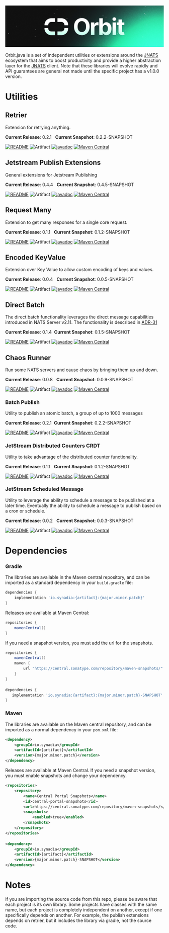 <p align="center">
  <img src="orbit_shorter.png" alt="Orbit">
</p>

Orbit.java is a set of independent utilities or extensions around the [JNATS](https://github.com/nats-io/nats.java) ecosystem that aims to
boost productivity and provide a higher abstraction layer for the [JNATS](https://github.com/nats-io/nats.java)
client. Note that these libraries will evolve rapidly and API guarantees are general not made until the specific project has a v1.0.0 version.

# Utilities

## Retrier

Extension for retrying anything. 

**Current Release**: 0.2.1
&nbsp; **Current Snapshot**: 0.2.2-SNAPSHOT

[![README](https://img.shields.io/badge/README-blue?style=flat&link=retrier/README.md)](retrier/README.md)
![Artifact](https://img.shields.io/badge/Artifact-io.synadia:retrier-00BC8E?labelColor=grey&style=flat)
[![javadoc](https://javadoc.io/badge2/io.synadia/retrier/javadoc.svg)](https://javadoc.io/doc/io.synadia/retrier)
[![Maven Central](https://maven-badges.herokuapp.com/maven-central/io.synadia/retrier/badge.svg)](https://maven-badges.herokuapp.com/maven-central/io.synadia/retrier)                                         

## Jetstream Publish Extensions

General extensions for Jetstream Publishing

**Current Release**: 0.4.4
&nbsp; **Current Snapshot**: 0.4.5-SNAPSHOT

[![README](https://img.shields.io/badge/README-blue?style=flat&link=js-publish-extensions/README.md)](js-publish-extensions/README.md)
![Artifact](https://img.shields.io/badge/Artifact-io.synadia:jnats--js--publish--extensions-00BC8E?labelColor=grey&style=flat)
[![javadoc](https://javadoc.io/badge2/io.synadia/jnats-js-publish-extensions/javadoc.svg)](https://javadoc.io/doc/io.synadia/jnats-js-publish-extensions)
[![Maven Central](https://maven-badges.herokuapp.com/maven-central/io.synadia/jnats-js-publish-extensions/badge.svg)](https://maven-badges.herokuapp.com/maven-central/io.synadia/jnats-js-publish-extensions)

## Request Many

Extension to get many responses for a single core request.

**Current Release**: 0.1.1
&nbsp; **Current Snapshot**: 0.1.2-SNAPSHOT

[![README](https://img.shields.io/badge/README-blue?style=flat&link=request-many/README.md)](request-many/README.md)
![Artifact](https://img.shields.io/badge/Artifact-io.synadia:request--many-00BC8E?labelColor=grey&style=flat)
[![javadoc](https://javadoc.io/badge2/io.synadia/request-many/javadoc.svg)](https://javadoc.io/doc/io.synadia/request-many)
[![Maven Central](https://maven-badges.herokuapp.com/maven-central/io.synadia/request-many/badge.svg)](https://maven-badges.herokuapp.com/maven-central/io.synadia/request-many)

## Encoded KeyValue

Extension over Key Value to allow custom encoding of keys and values.

**Current Release**: 0.0.4
&nbsp; **Current Snapshot**: 0.0.5-SNAPSHOT

[![README](https://img.shields.io/badge/README-blue?style=flat&link=encoded-kv/README.md)](encoded-kv/README.md)
![Artifact](https://img.shields.io/badge/Artifact-io.synadia:encoded--kv-00BC8E?labelColor=grey&style=flat)
[![javadoc](https://javadoc.io/badge2/io.synadia/encoded-kv/javadoc.svg)](https://javadoc.io/doc/io.synadia/encoded-kv)
[![Maven Central](https://maven-badges.herokuapp.com/maven-central/io.synadia/encoded-kv/badge.svg)](https://maven-badges.herokuapp.com/maven-central/io.synadia/encoded-kv)

## Direct Batch

The direct batch functionality leverages the direct message capabilities introduced in NATS Server v2.11.
The functionality is described in [ADR-31](https://github.com/nats-io/nats-architecture-and-design/blob/main/adr/ADR-31.md)

**Current Release**: 0.1.4
&nbsp;**Current Snapshot**: 0.1.5-SNAPSHOT

[![README](https://img.shields.io/badge/README-blue?style=flat&link=direct-batch/README.md)](direct-batch/README.md)
![Artifact](https://img.shields.io/badge/Artifact-io.synadia:direct--batch-00BC8E?labelColor=grey&style=flat)
[![javadoc](https://javadoc.io/badge2/io.synadia/direct-batch/javadoc.svg)](https://javadoc.io/doc/io.synadia/direct-batch)
[![Maven Central](https://maven-badges.herokuapp.com/maven-central/io.synadia/direct-batch/badge.svg)](https://maven-badges.herokuapp.com/maven-central/io.synadia/direct-batch)

## Chaos Runner

Run some NATS servers and cause chaos by bringing them up and down.

**Current Release**: 0.0.8
&nbsp; **Current Snapshot**: 0.0.9-SNAPSHOT

[![README](https://img.shields.io/badge/README-blue?style=flat&link=chaos-runner/README.md)](chaos-runner/README.md)
![Artifact](https://img.shields.io/badge/Artifact-io.synadia:chaos--runner-00BC8E?labelColor=grey&style=flat)
[![javadoc](https://javadoc.io/badge2/io.synadia/chaos-runner/javadoc.svg)](https://javadoc.io/doc/io.synadia/chaos-runner)
[![Maven Central](https://maven-badges.herokuapp.com/maven-central/io.synadia/chaos-runner/badge.svg)](https://maven-badges.herokuapp.com/maven-central/io.synadia/chaos-runner)

### Batch Publish

Utility to publish an atomic batch, a group of up to 1000 messages

**Current Release**: 0.2.1
&nbsp;**Current Snapshot**: 0.2.2-SNAPSHOT

[![README](https://img.shields.io/badge/README-blue?style=flat&link=batch-publish/README.md)](batch-publish/README.md)
![Artifact](https://img.shields.io/badge/Artifact-io.synadia:batch--publish-00BC8E?labelColor=grey&style=flat)
[![javadoc](https://javadoc.io/badge2/io.synadia/batch-publish/javadoc.svg)](https://javadoc.io/doc/io.synadia/batch-publish)
[![Maven Central](https://maven-badges.herokuapp.com/maven-central/io.synadia/batch-publish/badge.svg)](https://maven-badges.herokuapp.com/maven-central/io.synadia/batch-publish)

### JetStream Distributed Counters CRDT

Utility to take advantage of the distributed counter functionality.

**Current Release**: 0.1.1
&nbsp; **Current Snapshot**: 0.1.2-SNAPSHOT

[![README](https://img.shields.io/badge/README-blue?style=flat&link=counter/README.md)](counter/README.md)
![Artifact](https://img.shields.io/badge/Artifact-io.synadia:counter-00BC8E?labelColor=grey&style=flat)
[![javadoc](https://javadoc.io/badge2/io.synadia/counter/javadoc.svg)](https://javadoc.io/doc/io.synadia/counter)
[![Maven Central](https://maven-badges.herokuapp.com/maven-central/io.synadia/counter/badge.svg)](https://maven-badges.herokuapp.com/maven-central/io.synadia/counter)

### JetStream Scheduled Message

Utility to leverage the ability to schedule a message to be published at a later time.
Eventually the ability to schedule a message to publish based on a cron or schedule.

**Current Release**: 0.0.2
&nbsp; **Current Snapshot**: 0.0.3-SNAPSHOT

[![README](https://img.shields.io/badge/README-blue?style=flat&link=schedule-message/README.md)](schedule-message/README.md)
![Artifact](https://img.shields.io/badge/Artifact-io.synadia:scheduled--message-00BC8E?labelColor=grey&style=flat)
[![javadoc](https://javadoc.io/badge2/io.synadia/scheduled-message/javadoc.svg)](https://javadoc.io/doc/io.synadia/scheduled-message)
[![Maven Central](https://maven-badges.herokuapp.com/maven-central/io.synadia/scheduled-message/badge.svg)](https://maven-badges.herokuapp.com/maven-central/io.synadia/scheduled-message)

# Dependencies
### Gradle

The libraries are available in the Maven central repository, and can be imported as a standard dependency in your `build.gradle` file:

```groovy
dependencies {
    implementation 'io.synadia:{artifact}:{major.minor.patch}'
}
```

Releases are available at Maven Central:

```groovy
repositories {
    mavenCentral()
}
```

If you need a snapshot version, you must add the url for the snapshots.

```groovy
repositories {
    mavenCentral()
    maven {
        url "https://central.sonatype.com/repository/maven-snapshots/"
    }
}

dependencies {
   implementation 'io.synadia:{artifact}:{major.minor.patch}-SNAPSHOT'
}
```
### Maven

The libraries are available on the Maven central repository, and can be imported as a normal dependency in your `pom.xml` file:

```xml
<dependency>
    <groupId>io.synadia</groupId>
    <artifactId>{artifact}</artifactId>
    <version>{major.minor.patch}</version>
</dependency>
```

Releases are available at Maven Central.
If you need a snapshot version, you must enable snapshots and change your dependency.

```xml
<repositories>
    <repository>
        <name>Central Portal Snapshots</name>
        <id>central-portal-snapshots</id>
        <url>https://central.sonatype.com/repository/maven-snapshots/</url>
        <snapshots>
            <enabled>true</enabled>
        </snapshots>
    </repository>
</repositories>

<dependency>
    <groupId>io.synadia</groupId>
    <artifactId>{artifact}</artifactId>
    <version>{major.minor.patch}-SNAPSHOT</version>
</dependency>
```

# Notes

If you are importing the source code from this repo, please be aware that each project is its own library. Some projects have classes with the same name,
but each project is completely independent on another,
except if one specifically depends on another. 
For example, the publish extensions depends on retrier, but it includes the library via gradle, not the source code.

